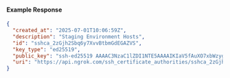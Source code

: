 <!-- Code generated for API Clients. DO NOT EDIT. -->

#### Example Response

```json
{
  "created_at": "2025-07-01T10:06:59Z",
  "description": "Staging Environment Hosts",
  "id": "sshca_2zGjh2Sbq6y7XvvBtbmGdEGAZVS",
  "key_type": "ed25519",
  "public_key": "ssh-ed25519 AAAAC3NzaC1lZDI1NTE5AAAAIKIaV5fAuXO7xbWzyglSTS3E11rXvtdasksFSBiLH+ux",
  "uri": "https://api.ngrok.com/ssh_certificate_authorities/sshca_2zGjh2Sbq6y7XvvBtbmGdEGAZVS"
}
```
